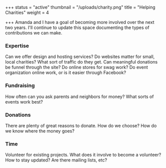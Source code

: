 +++
status = "active"
thumbnail = "/uploads/charity.png"
title = "Helping Charities"
weight = 4

+++
Amanda and I have a goal of becoming more involved over the next two years. I'll continue to update this space documenting the types of contributions we can make.

<!--more-->


### Expertise

Can we offer design and hosting services? Do websites matter for small, local charities? What sort of traffic do they get. Can meaningful donations be funnel through the site? Do online stores for swag work? Do event organization online work, or is it easier through Facebook?

### Fundraising

How often can you ask parents and neighbors for money? What sorts of events work best?

### Donations

There are plenty of great reasons to donate. How do we choose? How do we know where the money goes?

### Time

Volunteer for existing projects. What does it involve to become a volunteer? How to stay updated? Are there mailing lists, etc?

